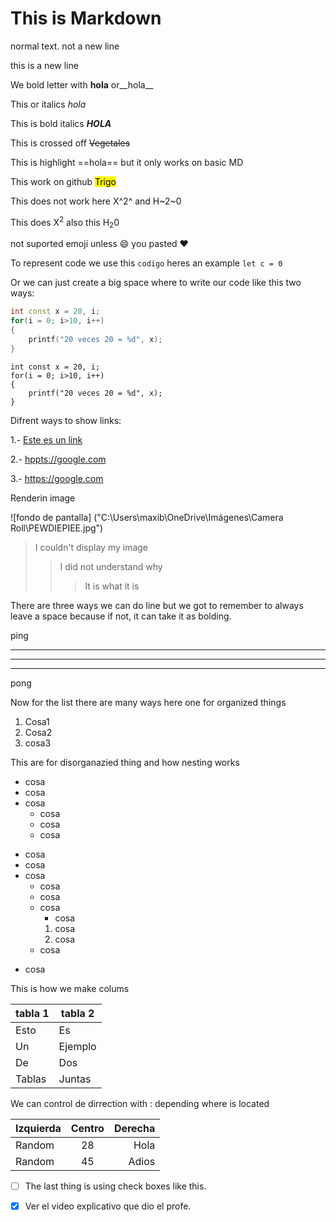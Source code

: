 # This is Markdown

normal text.
not a new line

this is a new line

We bold letter with **hola** or__hola__

This or italics *hola*

This is bold italics ***HOLA***

This is crossed off ~~Vegetales~~

This is highlight ==hola== but it only works on basic MD

This work on github <mark>Trigo</mark>

This does not work here X^2^ and H~2~0

This does X<sup>2</sup> 
also this H<sub>2</sub>0

not suported emoji unless :smile: you pasted  ❤️

To represent code we use this `codigo` heres an example `let c = 0`

Or we can just create a big space where to write our code like this two ways:

```c++
int const x = 20, i;
for(i = 0; i>10, i++)
{
    printf("20 veces 20 = %d", x);
}
```

    int const x = 20, i;
    for(i = 0; i>10, i++)
    {
        printf("20 veces 20 = %d", x);
    }

Difrent ways to show links:

1.- [Este es un link](https://google.com)

2.- <hppts://google.com>

3.- https://google.com

Renderin image

![fondo de pantalla]
("C:\Users\maxib\OneDrive\Imágenes\Camera Roll\PEWDIEPIEE.jpg")

> I couldn't display my image
>>I did not understand why
>>>It is what it is

There are three ways we can do line but we got to remember to always leave a space because if not, it can take it as bolding.

ping

---

___

***

pong


Now for the list there are many ways here one for organized things

1. Cosa1
2. Cosa2
3. cosa3

This are for disorganazied thing and how nesting works

* cosa
* cosa
* cosa
    - cosa
    - cosa
    - cosa

+ cosa
+ cosa
+ cosa  
    * cosa
    * cosa
    * cosa
        - cosa
        1. cosa
        2. cosa
    * cosa
* cosa


This is how we make colums 

| tabla 1 | tabla 2 | 
| ------- | ------- |
| Esto    | Es      |
| Un      | Ejemplo |
| De      | Dos     |
| Tablas  | Juntas  |

We can control de dirrection with : depending where is located

| Izquierda | Centro | Derecha |
| :----     | :----: | ---:    |
| Random    |   28   | Hola    |
| Random    |   45   | Adios   |


- [ ] The last thing is using check boxes like this.

- [x] Ver el video explicativo que dio el profe.